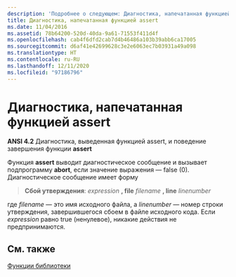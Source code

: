 ```yaml
---
description: 'Подробнее о следующем: Диагностика, напечатанная функцией assert'
title: Диагностика, напечатанная функцией assert
ms.date: 11/04/2016
ms.assetid: 78b64200-520d-40da-9a61-71553f411d4f
ms.openlocfilehash: cab4f6dfd2cab7d4b46486a103b39abb6ca17005
ms.sourcegitcommit: d6af41e42699628c3e2e6063ec7b03931a49a098
ms.translationtype: HT
ms.contentlocale: ru-RU
ms.lasthandoff: 12/11/2020
ms.locfileid: "97186796"
---
```

# <a name="diagnostic-printed-by-the-assert-function"></a>Диагностика, напечатанная функцией assert

**ANSI 4.2** Диагностика, выведенная функцией assert, и поведение завершения функции **assert**

Функция **assert** выводит диагностическое сообщение и вызывает подпрограмму **abort**, если значение выражения — false (0). Диагностическое сообщение имеет форму

> **Сбой утверждения**: <em>expression</em> **, file** <em>filename</em> **, line** *linenumber*

где *filename* — это имя исходного файла, а *linenumber* — номер строки утверждения, завершившегося сбоем в файле исходного кода. Если *expression* равно true (ненулевое), никакие действия не предпринимаются.

## <a name="see-also"></a>См. также

[Функции библиотеки](../c-language/library-functions.md)
